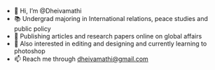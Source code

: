 - 👋 Hi, I’m @Dheivamathi
- 📚 Undergrad majoring in International relations, peace studies and public policy
- 📝 Publishing articles and research papers online on global affairs
- 👀 Also interested in editing and designing and currently learning to photoshop 
- 📫 Reach me through dheivamathi@gmail.com

<!---
Dheivamathi/Dheivamathi is a ✨ special ✨ repository because its `README.md` (this file) appears on your GitHub profile.
You can click the Preview link to take a look at your changes.
--->
